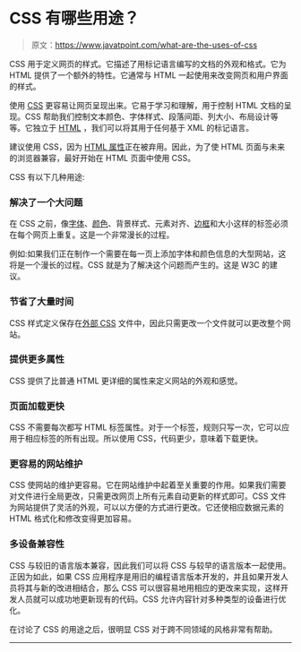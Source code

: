 # CSS 有哪些用途？

> 原文：<https://www.javatpoint.com/what-are-the-uses-of-css>

CSS 用于定义网页的样式。它描述了用标记语言编写的文档的外观和格式。它为 HTML 提供了一个额外的特性。它通常与 HTML 一起使用来改变网页和用户界面的样式。

使用 [CSS](https://www.javatpoint.com/css-tutorial) 更容易让网页呈现出来。它易于学习和理解，用于控制 HTML 文档的呈现。CSS 帮助我们控制文本颜色、字体样式、段落间距、列大小、布局设计等等。它独立于 [HTML](https://www.javatpoint.com/html-tutorial) ，我们可以将其用于任何基于 XML 的标记语言。

建议使用 CSS，因为 [HTML 属性](https://www.javatpoint.com/html-attributes)正在被弃用。因此，为了使 HTML 页面与未来的浏览器兼容，最好开始在 HTML 页面中使用 CSS。

CSS 有以下几种用途:

### 解决了一个大问题

在 CSS 之前，像[字体](https://www.javatpoint.com/css-font)、[颜色](https://www.javatpoint.com/css-colors)、背景样式、元素对齐、[边框](https://www.javatpoint.com/css-border)和大小这样的标签必须在每个网页上重复。这是一个非常漫长的过程。

例如:如果我们正在制作一个需要在每一页上添加字体和颜色信息的大型网站，这将是一个漫长的过程。CSS 就是为了解决这个问题而产生的。这是 W3C 的建议。

### 节省了大量时间

CSS 样式定义保存在[外部 CSS](https://www.javatpoint.com/external-css) 文件中，因此只需更改一个文件就可以更改整个网站。

### 提供更多属性

CSS 提供了比普通 HTML 更详细的属性来定义网站的外观和感觉。

### 页面加载更快

CSS 不需要每次都写 HTML 标签属性。对于一个标签，规则只写一次，它可以应用于相应标签的所有出现。所以使用 CSS，代码更少，意味着下载更快。

### 更容易的网站维护

CSS 使网站的维护更容易。它在网站维护中起着至关重要的作用。如果我们需要对文件进行全局更改，只需更改网页上所有元素自动更新的样式即可。CSS 文件为网站提供了灵活的外观，可以以方便的方式进行更改。它还使相应数据元素的 HTML 格式化和修改变得更加容易。

### 多设备兼容性

CSS 与较旧的语言版本兼容，因此我们可以将 CSS 与较早的语言版本一起使用。正因为如此，如果 CSS 应用程序是用旧的编程语言版本开发的，并且如果开发人员将其与新的改进相结合，那么 CSS 可以很容易地用相应的更改来实现，这样开发人员就可以成功地更新现有的代码。CSS 允许内容针对多种类型的设备进行优化。

在讨论了 CSS 的用途之后，很明显 CSS 对于跨不同领域的风格非常有帮助。

* * *
